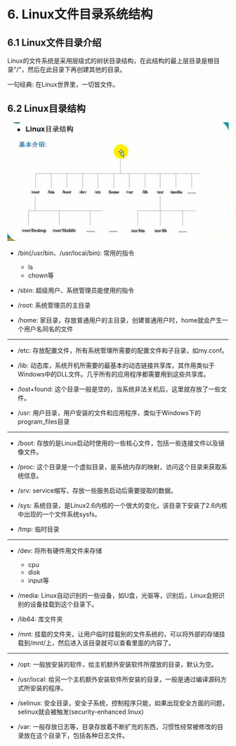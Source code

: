 # 6. Linux文件目录系统结构

## 6.1 Linux文件目录介绍
Linux的文件系统是采用层级式的树状目录结构，在此结构的最上层目录是根目录"/"，然后在此目录下再创建其他的目录。

一句经典: 在Linux世界里，一切皆文件。



## 6.2 Linux目录结构

![Linux目录结构](assets/linux目录结构.jpg)


* /bin(/usr/bin、/usr/local/bin): 常用的指令
    * ls
    * chown等

* /sbin: 超级用户、系统管理员能使用的指令

* /root: 系统管理员的主目录

* /home: 家目录，存放普通用户的主目录，创建普通用户时，home就会产生一个用户名同名的文件

---
    
* /etc: 存放配置文件，所有系统管理所需要的配置文件和子目录，如my.conf。

* /lib: 动态库，系统开机所需要的最基本的动态链接共享库，其作用类似于Windows中的DLL文件。几乎所有的应用程序都需要用到这些共享库。

* /lost+found: 这个目录一般是空的，当系统非法关机后，这里就存放了一些文件。

* /usr: 用户目录，用户安装的文件和应用程序，类似于Windows下的program_files目录


---

* /boot: 存放的是Linux启动时使用的一些核心文件，包括一些连接文件以及镜像文件。

* /proc: 这个目录是一个虚拟目录，是系统内存的映射，访问这个目录来获取系统信息。

* /srv: service缩写，存放一些服务启动后需要提取的数据。

* /sys: 系统目录，是Linux2.6内核的一个很大的变化，该目录下安装了2.6内核中出现的一个文件系统sysfs。

* /tmp: 临时目录

---

* /dev: 将所有硬件用文件来存储
    * cpu
    * disk
    * input等

* /media: Linux自动识别的一些设备，如U盘，光驱等，识别后，Linux会把识别的设备挂载到这个目录下。

* /lib64: 库文件夹

* /mnt: 挂载的文件夹，让用户临时挂载别的文件系统的，可以将外部的存储挂载到/mnt/上，然后进入该目录就可以查看里面的内容了。

---

* /opt: 一般放安装的软件，给主机额外安装软件所摆放的目录，默认为空。

* /usr/local: 给另一个主机额外安装软件所安装的目录，一般是通过编译源码方式所安装的程序。

* /selinux: 安全目录，安全子系统，控制程序只能，如果出现安全方面的问题，selinux就会被触发(security-enhanced linux)

* /var: 一般存放日志等，目录存放着不断扩充的东西，习惯性经常被修改的目录放在这个目录下，包括各种日志文件。
